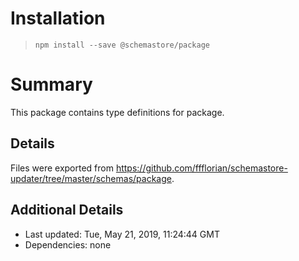 # Installation
> `npm install --save @schemastore/package`

# Summary
This package contains type definitions for package.

## Details
Files were exported from https://github.com/ffflorian/schemastore-updater/tree/master/schemas/package.

## Additional Details
* Last updated: Tue, May 21, 2019, 11:24:44 GMT
* Dependencies: none
